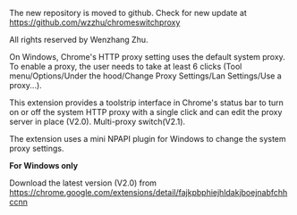 The new repository is moved to github. Check for new update at
https://github.com/wzzhu/chromeswitchproxy


All rights reserved by Wenzhang Zhu.

On Windows, Chrome's HTTP proxy setting uses the default system proxy. To enable a proxy, the user needs to take at least 6 clicks (Tool menu/Options/Under the hood/Change Proxy Settings/Lan Settings/Use a proxy...).

This extension provides a toolstrip interface in Chrome's status bar to turn on or off the system HTTP proxy with a single click and can edit the proxy server in place (V2.0). Multi-proxy switch(V2.1).

The extension uses a mini NPAPI plugin for Windows to change the system proxy settings.

**For Windows only**

Download the latest version (V2.0) from
https://chrome.google.com/extensions/detail/fajkpbphiejhldakjboejnabfchhccnn